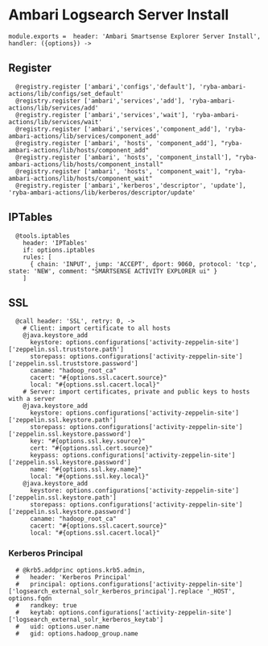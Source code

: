 
# Ambari Logsearch Server Install

    module.exports =  header: 'Ambari Smartsense Explorer Server Install', handler: ({options}) ->
    
## Register

      @registry.register ['ambari','configs','default'], 'ryba-ambari-actions/lib/configs/set_default'
      @registry.register ['ambari','services','add'], 'ryba-ambari-actions/lib/services/add'
      @registry.register ['ambari','services','wait'], 'ryba-ambari-actions/lib/services/wait'
      @registry.register ['ambari','services','component_add'], 'ryba-ambari-actions/lib/services/component_add'
      @registry.register ['ambari', 'hosts', 'component_add'], "ryba-ambari-actions/lib/hosts/component_add"
      @registry.register ['ambari', 'hosts', 'component_install'], "ryba-ambari-actions/lib/hosts/component_install"
      @registry.register ['ambari', 'hosts', 'component_wait'], "ryba-ambari-actions/lib/hosts/component_wait"
      @registry.register ['ambari','kerberos','descriptor', 'update'], 'ryba-ambari-actions/lib/kerberos/descriptor/update'

## IPTables

      @tools.iptables
        header: 'IPTables'
        if: options.iptables
        rules: [
          { chain: 'INPUT', jump: 'ACCEPT', dport: 9060, protocol: 'tcp', state: 'NEW', comment: "SMARTSENSE ACTIVITY EXPLORER ui" }
        ]


## SSL

      @call header: 'SSL', retry: 0, ->
        # Client: import certificate to all hosts
        @java.keystore_add
          keystore: options.configurations['activity-zeppelin-site']['zeppelin.ssl.truststore.path']
          storepass: options.configurations['activity-zeppelin-site']['zeppelin.ssl.truststore.password']
          caname: "hadoop_root_ca"
          cacert: "#{options.ssl.cacert.source}"
          local: "#{options.ssl.cacert.local}"
        # Server: import certificates, private and public keys to hosts with a server
        @java.keystore_add
          keystore: options.configurations['activity-zeppelin-site']['zeppelin.ssl.keystore.path']
          storepass: options.configurations['activity-zeppelin-site']['zeppelin.ssl.keystore.password']
          key: "#{options.ssl.key.source}"
          cert: "#{options.ssl.cert.source}"
          keypass: options.configurations['activity-zeppelin-site']['zeppelin.ssl.keystore.password']
          name: "#{options.ssl.key.name}"
          local: "#{options.ssl.key.local}"
        @java.keystore_add
          keystore: options.configurations['activity-zeppelin-site']['zeppelin.ssl.keystore.path']
          storepass: options.configurations['activity-zeppelin-site']['zeppelin.ssl.keystore.password']
          caname: "hadoop_root_ca"
          cacert: "#{options.ssl.cacert.source}"
          local: "#{options.ssl.cacert.local}"


### Kerberos Principal

      # @krb5.addprinc options.krb5.admin,
      #   header: 'Kerberos Principal'
      #   principal: options.configurations['activity-zeppelin-site']['logsearch_external_solr_kerberos_principal'].replace '_HOST', options.fqdn
      #   randkey: true
      #   keytab: options.configurations['activity-zeppelin-site']['logsearch_external_solr_kerberos_keytab']
      #   uid: options.user.name
      #   gid: options.hadoop_group.name

